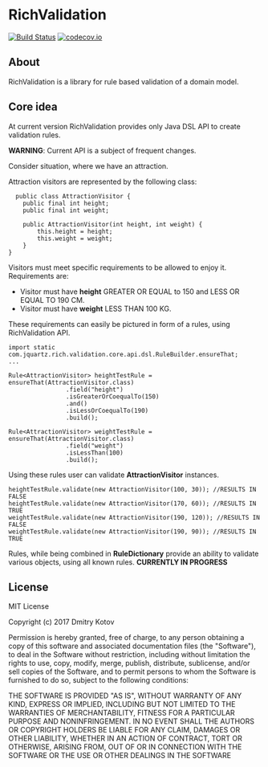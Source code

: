 # RichValidation
[![Build Status](https://travis-ci.org/kotovdv/RichValidation.svg?branch=development)](https://travis-ci.org/kotovdv/RichValidation)
[![codecov.io](https://codecov.io/github/kotovdv/RichValidation/coverage.svg?branch=development)](https://codecov.io/github/kotovdv/RichValidation)



## About

RichValidation is a library for rule based validation of a domain model.

## Core idea

At current version RichValidation provides only Java DSL API to create validation rules.

<b>WARNING</b>: Current API is a subject of frequent changes.

Consider situation, where we have an attraction. 

Attraction visitors are represented by the following class:
```
  public class AttractionVisitor {
    public final int height;
    public final int weight;

    public AttractionVisitor(int height, int weight) {
        this.height = height;
        this.weight = weight;
    }
}
```

Visitors must meet specific requirements to be allowed to enjoy it. 
Requirements are:

* Visitor must have <b>height</b> GREATER OR EQUAL to 150 and LESS OR EQUAL TO 190 CM.
* Visitor must have <b>weight</b> LESS THAN 100 KG.

These requirements can easily be pictured in form of a rules, using RichValidation API.

```
import static com.jquartz.rich.validation.core.api.dsl.RuleBuilder.ensureThat;
...

Rule<AttractionVisitor> heightTestRule = ensureThat(AttractionVisitor.class)
                .field("height")
                .isGreaterOrCoequalTo(150)
                .and()
                .isLessOrCoequalTo(190)
                .build();

Rule<AttractionVisitor> weightTestRule = ensureThat(AttractionVisitor.class)
                .field("weight")
                .isLessThan(100)
                .build();
```                

Using these rules user can validate <b>AttractionVisitor</b> instances.

```
heightTestRule.validate(new AttractionVisitor(100, 30)); //RESULTS IN FALSE
heightTestRule.validate(new AttractionVisitor(170, 60)); //RESULTS IN TRUE
weightTestRule.validate(new AttractionVisitor(190, 120)); //RESULTS IN FALSE
weightTestRule.validate(new AttractionVisitor(190, 90)); //RESULTS IN TRUE

```


Rules, while being combined in <b>RuleDictionary</b> provide an ability to validate various objects, using all known rules.
<b>CURRENTLY IN PROGRESS</b>


## License

MIT License

Copyright (c) 2017 Dmitry Kotov 

Permission is hereby granted, free of charge, to any person obtaining a copy
of this software and associated documentation files (the "Software"), to deal
in the Software without restriction, including without limitation the rights
to use, copy, modify, merge, publish, distribute, sublicense, and/or sell
copies of the Software, and to permit persons to whom the Software is
furnished to do so, subject to the following conditions:

THE SOFTWARE IS PROVIDED "AS IS", WITHOUT WARRANTY OF ANY KIND, EXPRESS OR
IMPLIED, INCLUDING BUT NOT LIMITED TO THE WARRANTIES OF MERCHANTABILITY,
FITNESS FOR A PARTICULAR PURPOSE AND NONINFRINGEMENT. IN NO EVENT SHALL THE
AUTHORS OR COPYRIGHT HOLDERS BE LIABLE FOR ANY CLAIM, DAMAGES OR OTHER
LIABILITY, WHETHER IN AN ACTION OF CONTRACT, TORT OR OTHERWISE, ARISING FROM,
OUT OF OR IN CONNECTION WITH THE SOFTWARE OR THE USE OR OTHER DEALINGS IN THE
SOFTWARE
